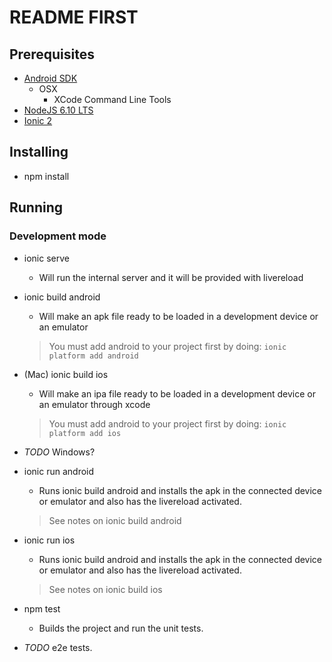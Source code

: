 # README FIRST

## Prerequisites

* [Android SDK](https://developer.android.com/studio/releases/sdk-tools.html)
  * OSX
    * XCode Command Line Tools
* [NodeJS 6.10 LTS](https://nodejs.org/en/)
* [Ionic 2](https://ionicframework.com/docs/v2/intro/installation/)

## Installing

* npm install

## Running

### Development mode

* ionic serve 
  - Will run the internal server and it will be provided with livereload

* ionic build android
  - Will make an apk file ready to be loaded in a development device or an emulator
  > You must add android to your project first by doing:
  > ``` ionic platform add android ```

* (Mac) ionic build ios
  - Will make an ipa file ready to be loaded in a development device or an emulator
  through xcode
  > You must add android to your project first by doing:
  > ``` ionic platform add ios ```

* *TODO* Windows?
  
* ionic run android
  - Runs ionic build android and installs the apk in the connected device or emulator
  and also has the livereload activated.
  > See notes on ionic build android

* ionic run ios
  - Runs ionic build android and installs the apk in the connected device or emulator
  and also has the livereload activated.
  > See notes on ionic build ios
  
* npm test
  - Builds the project and run the unit tests. 

* *TODO* e2e tests.
